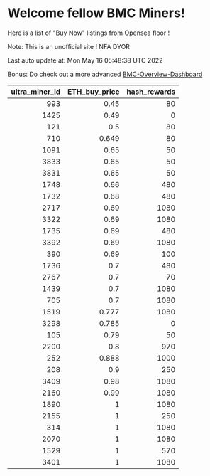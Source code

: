 # Welcome fellow BMC Miners!
Here is a list of "Buy Now" listings from Opensea floor !

Note: This is an unofficial site ! NFA DYOR

Last auto update at: Mon May 16 05:48:38 UTC 2022

Bonus: Do check out a more advanced [BMC-Overview-Dashboard](https://dune.com/defifunk/BMC-Overview-Dashboard)


|   ultra_miner_id |   ETH_buy_price |   hash_rewards |
|-----------------:|----------------:|---------------:|
|              993 |           0.45  |             80 |
|             1425 |           0.49  |              0 |
|              121 |           0.5   |             80 |
|              710 |           0.649 |             80 |
|             1091 |           0.65  |             50 |
|             3833 |           0.65  |             50 |
|             3831 |           0.65  |             50 |
|             1748 |           0.66  |            480 |
|             1732 |           0.68  |            480 |
|             2717 |           0.69  |           1080 |
|             3322 |           0.69  |           1080 |
|             1735 |           0.69  |            480 |
|             3392 |           0.69  |           1080 |
|              390 |           0.69  |            100 |
|             1736 |           0.7   |            480 |
|             2767 |           0.7   |             70 |
|             1439 |           0.7   |           1080 |
|              705 |           0.7   |           1080 |
|             1519 |           0.777 |           1080 |
|             3298 |           0.785 |              0 |
|              105 |           0.79  |             50 |
|             2200 |           0.8   |            970 |
|              252 |           0.888 |           1000 |
|              208 |           0.9   |            250 |
|             3409 |           0.98  |           1080 |
|             2160 |           0.99  |           1080 |
|             1890 |           1     |           1080 |
|             2155 |           1     |            250 |
|              314 |           1     |           1080 |
|             2070 |           1     |           1080 |
|             1529 |           1     |            570 |
|             3401 |           1     |           1080 |